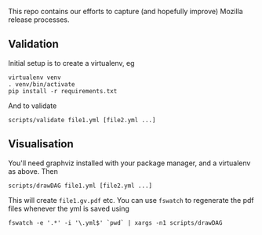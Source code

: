 This repo contains our efforts to capture (and hopefully improve) Mozilla
release processes.

Validation
----------

Initial setup is to create a virtualenv, eg

    virtualenv venv
    . venv/bin/activate
    pip install -r requirements.txt

And to validate

    scripts/validate file1.yml [file2.yml ...]

Visualisation
-------------

You'll need graphviz installed with your package manager, and a virtualenv as above. Then

    scripts/drawDAG file1.yml [file2.yml ...]

This will create `file1.gv.pdf` etc. You can use `fswatch` to regenerate the pdf files whenever the yml is saved using

    fswatch -e '.*' -i '\.yml$' `pwd` | xargs -n1 scripts/drawDAG
